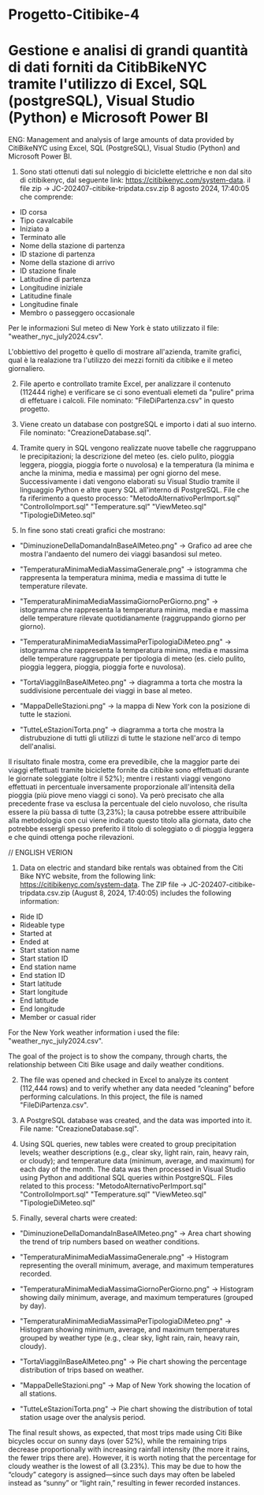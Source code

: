 # Progetto-Citibike-4
# Gestione e analisi di grandi quantità di dati forniti da CitibBikeNYC tramite l'utilizzo di Excel, SQL (postgreSQL), Visual Studio (Python) e Microsoft Power BI

ENG: Management and analysis of large amounts of data provided by CitiBikeNYC using Excel, SQL (PostgreSQL), Visual Studio (Python) and Microsoft Power BI.



1) Sono stati ottenuti dati sul noleggio di biciclette elettriche e non dal sito di citibikenyc, dal seguente link: https://citibikenyc.com/system-data.
il file zip ->  JC-202407-citibike-tripdata.csv.zip	8 agosto 2024, 17:40:05
che comprende:

- ID corsa
- Tipo cavalcabile
- Iniziato a
- Terminato alle
- Nome della stazione di partenza
- ID stazione di partenza
- Nome della stazione di arrivo
- ID stazione finale
- Latitudine di partenza
- Longitudine iniziale
- Latitudine finale
- Longitudine finale
- Membro o passeggero occasionale

Per le informazioni Sul meteo di New York è stato utilizzato il file: "weather_nyc_july2024.csv".

L'obbiettivo del progetto è quello di mostrare all'azienda, tramite grafici, qual è la realazione tra l'utilizzo dei mezzi forniti da citibike e il meteo giornaliero.

2) File aperto e controllato tramite Excel, per analizzare il contenuto (112444 righe) e verificare se ci sono eventuali elemeti da "pulire" prima di effetuare i calcoli. File nominato: "FileDiPartenza.csv" in questo progetto.

3) Viene creato un database con postgreSQL e importo i dati al suo interno. File nominato: "CreazioneDatabase.sql".

4) Tramite query in SQL vengono realizzate nuove tabelle che raggruppano le precipitazioni; la descrizione del meteo (es. cielo pulito, pioggia leggera, pioggia, pioggia forte o nuvolosa) e la temperatura (la minima e anche la minima, media e massima) per ogni giorno del mese. Successivamente i dati vengono elaborati su Visual Studio tramite il linguaggio Python e altre query SQL all'interno di PostgreSQL.
File che fa riferimento a questo processo:
"MetodoAlternativoPerImport.sql"
"ControlloImport.sql"
"Temperature.sql"
"ViewMeteo.sql"
"TipologieDiMeteo.sql"

5) In fine sono stati creati grafici che mostrano:
   
- "DiminuzioneDellaDomandaInBaseAlMeteo.png" -> Grafico ad aree che mostra l'andaento del numero dei viaggi basandosi sul meteo.
  
- "TemperaturaMinimaMediaMassimaGenerale.png" -> istogramma che rappresenta la temperatura minima, media e massima di tutte le temperature rilevate.
  
- "TemperaturaMinimaMediaMassimaGiornoPerGiorno.png" -> istogramma che rappresenta la temperatura minima, media e massima delle temperature rilevate quotidianamente (raggruppando giorno per giorno).
  
- "TemperaturaMinimaMediaMassimaPerTipologiaDiMeteo.png" -> istogramma che rappresenta la temperatura minima, media e massima delle temperature raggruppate per tipologia di meteo (es. cielo pulito, pioggia leggera, pioggia, pioggia forte e nuvolosa).
  
- "TortaViaggiInBaseAlMeteo.png" -> diagramma a torta che mostra la suddivisione percentuale dei viaggi in base al meteo.
  
- "MappaDelleStazioni.png" -> la mappa di New York con la posizione di tutte le stazioni.
  
- "TutteLeStazioniTorta.png" -> diagramma a torta che mostra la distrubuzione di tutti gli utilizzi di tutte le stazione nell'arco di tempo dell'analisi.

Il risultato finale mostra, come era prevedibile, che la maggior parte dei viaggi effettuati tramite biciclette fornite da citibike sono effettuati durante le giornate soleggiate (oltre il 52%); mentre i restanti viaggi vengono effettuati in percentuale inversamente proporzionale all'intensità della pioggia (più piove meno viaggi ci sono). 
Va però precisato che alla precedente frase va esclusa la percentuale del cielo nuvoloso, che risulta essere la più bassa di tutte (3,23%); la causa potrebbe essere attribuibile alla metodologia con cui viene indicato questo titolo alla giornata, dato che potrebbe essergli spesso preferito il titolo di soleggiato o di pioggia leggera e che quindi ottenga poche rilevazioni.


// ENGLISH VERION

1) Data on electric and standard bike rentals was obtained from the Citi Bike NYC website, from the following link: https://citibikenyc.com/system-data.
The ZIP file → JC-202407-citibike-tripdata.csv.zip (August 8, 2024, 17:40:05)
includes the following information:

- Ride ID
- Rideable type
- Started at
- Ended at
- Start station name
- Start station ID
- End station name
- End station ID
- Start latitude
- Start longitude
- End latitude
- End longitude
- Member or casual rider

For the New York weather information i used the file: "weather_nyc_july2024.csv".

The goal of the project is to show the company, through charts, the relationship between Citi Bike usage and daily weather conditions.

2) The file was opened and checked in Excel to analyze its content (112,444 rows) and to verify whether any data needed “cleaning” before performing calculations.
In this project, the file is named "FileDiPartenza.csv".

3) A PostgreSQL database was created, and the data was imported into it. File name: "CreazioneDatabase.sql".

4) Using SQL queries, new tables were created to group precipitation levels; weather descriptions (e.g., clear sky, light rain, rain, heavy rain, or cloudy); and temperature data (minimum, average, and maximum) for each day of the month.
The data was then processed in Visual Studio using Python and additional SQL queries within PostgreSQL.
Files related to this process:
"MetodoAlternativoPerImport.sql"
"ControlloImport.sql"
"Temperature.sql"
"ViewMeteo.sql"
"TipologieDiMeteo.sql"

5) Finally, several charts were created:

- "DiminuzioneDellaDomandaInBaseAlMeteo.png" → Area chart showing the trend of trip numbers based on weather conditions.

- "TemperaturaMinimaMediaMassimaGenerale.png" → Histogram representing the overall minimum, average, and maximum temperatures recorded.

- "TemperaturaMinimaMediaMassimaGiornoPerGiorno.png" → Histogram showing daily minimum, average, and maximum temperatures (grouped by day).

- "TemperaturaMinimaMediaMassimaPerTipologiaDiMeteo.png" → Histogram showing minimum, average, and maximum temperatures grouped by weather type (e.g., clear sky, light rain, rain, heavy rain, cloudy).

- "TortaViaggiInBaseAlMeteo.png" → Pie chart showing the percentage distribution of trips based on weather.

- "MappaDelleStazioni.png" → Map of New York showing the location of all stations.

- "TutteLeStazioniTorta.png" → Pie chart showing the distribution of total station usage over the analysis period.

The final result shows, as expected, that most trips made using Citi Bike bicycles occur on sunny days (over 52%), while the remaining trips decrease proportionally with increasing rainfall intensity (the more it rains, the fewer trips there are).
However, it is worth noting that the percentage for cloudy weather is the lowest of all (3.23%). This may be due to how the “cloudy” category is assigned—since such days may often be labeled instead as “sunny” or “light rain,” resulting in fewer recorded instances.
